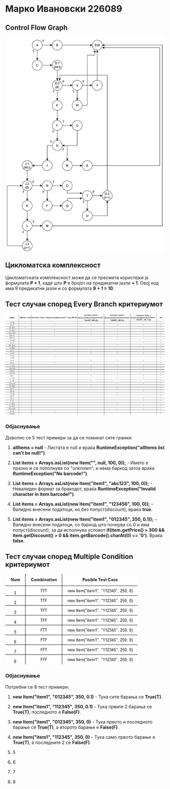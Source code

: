 # Марко Ивановски 226089

## Control Flow Graph
![Graph](https://github.com/Marko-Ivanovski/SI_2024_lab2_226089/blob/master/Graph.png)
## Цикломатска комплексност
Цикломатската комплексност може да се пресмета користејки ја формулата <b>P + 1</b>, каде што <b>P</b> е бројот на предикатни јазли <b>+ 1</b>. Овој код има 9 предикатни јазли и со формулата <b>9 + 1 = 10</b>.
## Тест случаи според Every Branch критериумот
![Graph](https://github.com/Marko-Ivanovski/SI_2024_lab2_226089/blob/master/TestCases1.png)
### Објаснување
Доволно се 5 тест примери за да се поминат сите гранки:
<ol>
  <li>
    <p><b>allItems = null</b> - Листата е null и враќа <b>RuntimeException("allItems list can't be null!")</b>.</p>
  </li>
  <li>
    <p><b>List<Item> items = Arrays.asList(new Item("", null, 100, 0));</b> - Името е празно и се пополнува со "unknown", и нема баркод затоа враќа <b>RuntimeException("No barcode!")</b>.</p>
  </li>
  <li>
    <p><b>List<Item> items = Arrays.asList(new Item("item1", "abc123", 100, 0));</b> - Невалиден формат за бракодот, враќа <b>RuntimeException("Invalid character in item barcode!")</b>.</p>
  </li>
  <li>
    <p><b>List<Item> items = Arrays.asList(new Item("item1", "123456", 100, 0));</b> - Валидно внесени податоци, но без попуст(discount), враќа <b>true</b>.</p>
  </li>
  <li>
    <p><b>List<Item> items = Arrays.asList(new Item("item1", "012345", 350, 0.1));</b> - Валидно внесени податоци, со баркод што почнува со 0 и има попуст(discount), за да исполнува условот <b>if(item.getPrice() > 300 && item.getDiscount() > 0 && item.getBarcode().charAt(0) == '0')</b>. Враќа <b>false</b>.</p>
  </li>
</ol>
      
## Тест случаи според Multiple Condition критериумот
![Graph](https://github.com/Marko-Ivanovski/SI_2024_lab2_226089/blob/master/TestCases2.png)
### Објаснување
Потребни се 8 тест примери:
<ol>
  <li>
    <p><b>new Item("item1", "012345", 350, 0.1)</b> - Тука сите барања се <b>True(T)</b>.</p>
  </li>
  <li>
    <p><b>new Item("item1", "112345", 350, 0.1)</b> - Тука првите 2 барања се <b>True(T)</b>, последното е <b>False(F)</b>.</p>
  </li>
  <li>
    <p><b>new Item("item1", "012345", 350, 0)</b> - Тука првото и последното барање се <b>True(T)</b>, а второто барање е <b>False(F)</b>.</p>
  </li>
  <li>
    <p><b>new Item("item1", "112345", 350, 0)</b> - Тука само првото барање е <b>True(T)</b>, а последните 2 се <b>False(F)</b>.</p>
  </li>
  <li>
    <p>5</p>
  </li>
    <li>
    <p>6</p>
  </li>
  <li>
    <p>7</p>
  </li>
  <li>
    <p>8</p>
  </li>
</ol>
